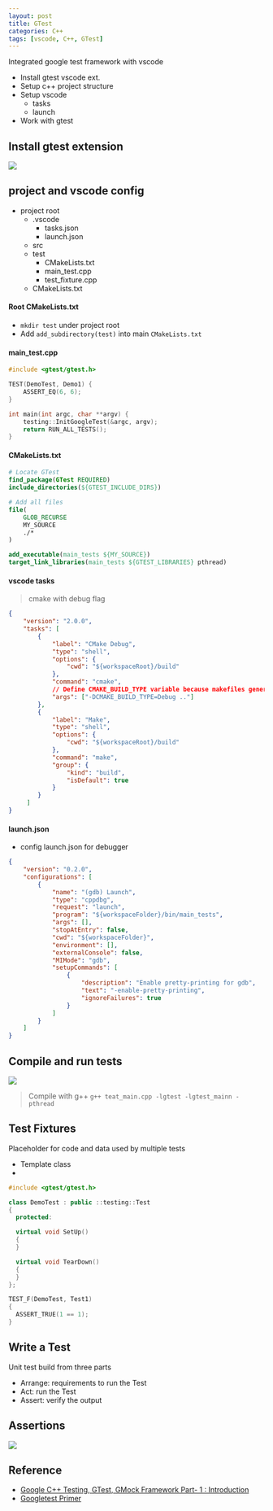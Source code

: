 ```yaml
---
layout: post
title: GTest
categories: C++
tags: [vscode, C++, GTest]
---
```

Integrated google test framework with vscode
- Install gtest vscode ext.
- Setup c++ project structure
- Setup vscode
    - tasks
    - launch
- Work with gtest
  
## Install gtest extension

![](/images/2018-12-01-20-00-21.png)

## project and vscode config
- project root
    - .vscode
        - tasks.json
        - launch.json
    - src
    - test
        - CMakeLists.txt
        - main_test.cpp
        - test_fixture.cpp
    - CMakeLists.txt

#### Root CMakeLists.txt
- `mkdir test` under project root
- Add `add_subdirectory(test)` into main `CMakeLists.txt`  

#### main_test.cpp
~~~cpp
#include <gtest/gtest.h>

TEST(DemoTest, Demo1) { 
    ASSERT_EQ(6, 6);
}

int main(int argc, char **argv) {
    testing::InitGoogleTest(&argc, argv);
    return RUN_ALL_TESTS();
}
~~~


#### CMakeLists.txt
~~~cmake
# Locate GTest
find_package(GTest REQUIRED)
include_directories(${GTEST_INCLUDE_DIRS})

# Add all files 
file(
    GLOB_RECURSE
    MY_SOURCE
    ./*
)

add_executable(main_tests ${MY_SOURCE})
target_link_libraries(main_tests ${GTEST_LIBRARIES} pthread)
~~~

#### vscode tasks
>cmake with debug flag

~~~json
{
    "version": "2.0.0",
    "tasks": [
        {
            "label": "CMake Debug",
            "type": "shell",
            "options": {
                "cwd": "${workspaceRoot}/build"
            },
            "command": "cmake",
            // Define CMAKE_BUILD_TYPE variable because makefiles generated by CMake are single-configuration.
            "args": ["-DCMAKE_BUILD_TYPE=Debug .."]
        },
        {
            "label": "Make",
            "type": "shell",
            "options": {
                "cwd": "${workspaceRoot}/build"
            },
            "command": "make",
            "group": {
                "kind": "build",
                "isDefault": true
            }
        }
     ]
}
~~~

#### launch.json

- config launch.json for debugger
~~~json
{
    "version": "0.2.0",
    "configurations": [
        {
            "name": "(gdb) Launch",
            "type": "cppdbg",
            "request": "launch",
            "program": "${workspaceFolder}/bin/main_tests",
            "args": [],
            "stopAtEntry": false,
            "cwd": "${workspaceFolder}",
            "environment": [],
            "externalConsole": false,
            "MIMode": "gdb",
            "setupCommands": [
                {
                    "description": "Enable pretty-printing for gdb",
                    "text": "-enable-pretty-printing",
                    "ignoreFailures": true
                }
            ]
        }
    ]
}
~~~

## Compile and run tests
![](/images/2018-12-01-21-31-07.png)

> Compile with g++
> `g++ teat_main.cpp -lgtest -lgtest_mainn -pthread`

## Test Fixtures
Placeholder for code and data used by multiple tests
- Template class
- 
~~~cpp
#include <gtest/gtest.h>

class DemoTest : public ::testing::Test
{
  protected:

  virtual void SetUp()
  {      
  }

  virtual void TearDown()
  {
  }
};

TEST_F(DemoTest, Test1)
{
  ASSERT_TRUE(1 == 1);
}
~~~

## Write a Test
Unit test build from three parts
- Arrange: requirements to run the Test
- Act: run the Test
- Assert: verify the output
  
## Assertions
![](images/2018-12-02-05-52-29.png)

## Reference
- [Google C++ Testing, GTest, GMock Framework Part- 1 : Introduction](https://www.youtube.com/watch?v=nbFXI9SDfbk)
- [Googletest Primer](https://github.com/abseil/googletest/blob/master/googletest/docs/primer.md)
